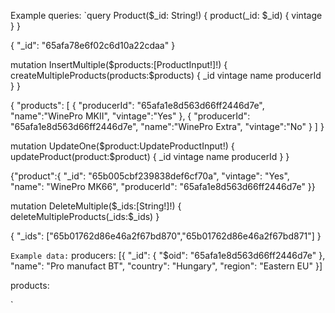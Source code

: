 
Example queries:
`query Product($_id: String!) {
  product(_id: $_id) {
    vintage
  }
}

{
    "_id": "65afa78e6f02c6d10a22cdaa"
}

mutation InsertMultiple($products:[ProductInput!]!) {
  createMultipleProducts(products:$products) {
    _id
		vintage
    name
		producerId
  }
}

{
	"products": [
    {
      "producerId": "65afa1e8d563d66ff2446d7e",
      "name":"WinePro MKII",
      "vintage":"Yes"
    },
    {
      "producerId": "65afa1e8d563d66ff2446d7e",
      "name":"WinePro Extra",
      "vintage":"No"
    }
  ]
}



mutation UpdateOne($product:UpdateProductInput!) {
  updateProduct(product:$product) {
    _id
		vintage
    name
		producerId
  }
}

{"product":{
  "_id": "65b005cbf239838def6cf70a",
  "vintage": "Yes",
  "name": "WinePro MK66",
  "producerId": "65afa1e8d563d66ff2446d7e"
}}


mutation DeleteMultiple($_ids:[String!]!) {
  deleteMultipleProducts(_ids:$_ids)
}

{
  "_ids": ["65b01762d86e46a2f67bd870","65b01762d86e46a2f67bd871"]
}



`
Example data:
`
producers:
[{
  "_id": {
    "$oid": "65afa1e8d563d66ff2446d7e"
  },
  "name": "Pro manufact BT",
  "country": "Hungary",
  "region": "Eastern EU"
}]

products:

`